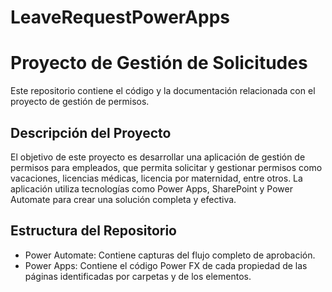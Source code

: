 # LeaveRequestPowerApps

# Proyecto de Gestión de Solicitudes

Este repositorio contiene el código y la documentación relacionada con el proyecto de gestión de permisos.

## Descripción del Proyecto

El objetivo de este proyecto es desarrollar una aplicación de gestión de permisos para empleados, que permita solicitar y gestionar permisos como vacaciones, licencias médicas, licencia por maternidad, entre otros. La aplicación utiliza tecnologías como Power Apps, SharePoint y Power Automate para crear una solución completa y efectiva.


## Estructura del Repositorio

- Power Automate: Contiene capturas del flujo completo de aprobación.
- Power Apps: Contiene el código Power FX de cada propiedad de las páginas identificadas por carpetas y de los elementos.



